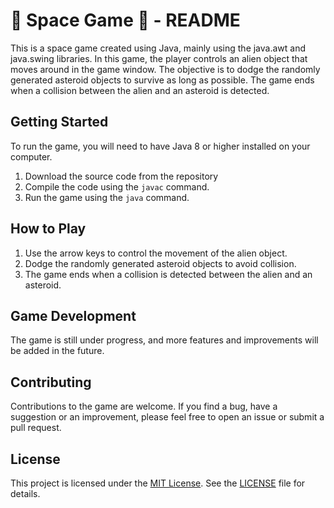 # 👾 Space Game 👾 - README

This is a space game created using Java, mainly using the java.awt and java.swing libraries. In this game, the player controls an alien object that moves around in the game window. The objective is to dodge the randomly generated asteroid objects to survive as long as possible. The game ends when a collision between the alien and an asteroid is detected.

## Getting Started
To run the game, you will need to have Java 8 or higher installed on your computer. 

1. Download the source code from the repository
2. Compile the code using the `javac` command. 
3. Run the game using the `java` command.

## How to Play
1. Use the arrow keys to control the movement of the alien object.
2. Dodge the randomly generated asteroid objects to avoid collision.
3. The game ends when a collision is detected between the alien and an asteroid.

## Game Development
The game is still under progress, and more features and improvements will be added in the future. 

## Contributing
Contributions to the game are welcome. If you find a bug, have a suggestion or an improvement, please feel free to open an issue or submit a pull request.

## License
This project is licensed under the [MIT License](LICENSE). See the [LICENSE](LICENSE) file for details.
